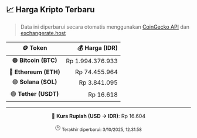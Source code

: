 

<!-- HARGA_KRIPTO -->
## 📈 Harga Kripto Terbaru

> Data ini diperbarui secara otomatis menggunakan [CoinGecko API](https://www.coingecko.com/) dan [exchangerate.host](https://exchangerate.host/)

<div align="center">

| 🪙 Token | 💰 Harga (IDR) |
|:------:|---------------:|
| 🟠 **Bitcoin (BTC)**   | Rp 1.994.376.933 |
| 🔵 **Ethereum (ETH)**  | Rp 74.455.964 |
| 🟣 **Solana (SOL)**    | Rp 3.841.095 |
| 🟢 **Tether (USDT)**   | Rp 16.618 |

---

💱 **Kurs Rupiah (USD → IDR)**: Rp 16.604

🕒 <sub>Terakhir diperbarui: 3/10/2025, 12.31.58</sub>

</div>
<!-- /HARGA_KRIPTO -->